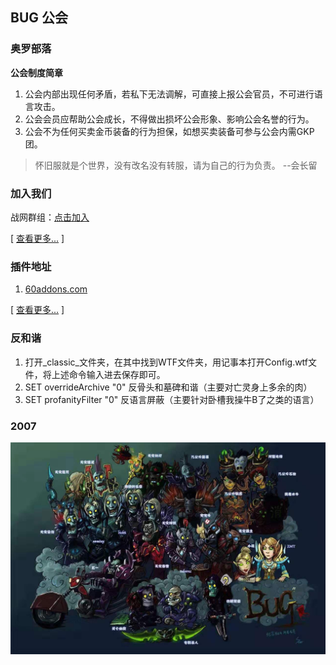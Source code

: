 
## BUG 公会

### 奥罗部落
**公会制度简章**
1. 公会内部出现任何矛盾，若私下无法调解，可直接上报公会官员，不可进行语言攻击。
2. 公会会员应帮助公会成长，不得做出损坏公会形象、影响公会名誉的行为。
3. 公会不为任何买卖金币装备的行为担保，如想买卖装备可参与公会内需GKP团。

> 怀旧服就是个世界，没有改名没有转服，请为自己的行为负责。 --会长留



### 加入我们
战网群组：[点击加入](https://blizzardgames.cn/invite/bxqK4ojuz4J)

[ [查看更多...](joinUs.md) ]

### 插件地址

1. [60addons.com](http://60addons.com)

[ [查看更多...](plugIn.md) ]

### 反和谐

1. 打开_classic_文件夹，在其中找到WTF文件夹，用记事本打开Config.wtf文件，将上述命令输入进去保存即可。
2. SET overrideArchive "0"  反骨头和墓碑和谐（主要对亡灵身上多余的肉）
3. SET profanityFilter "0"  反语言屏蔽（主要针对卧槽我操牛B了之类的语言）  

### 2007
![2007](images/20190813001809.jpg)